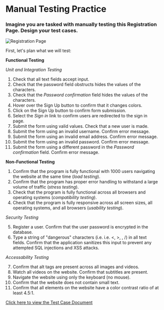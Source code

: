 # Manual Testing Practice

### Imagine you are tasked with manually testing this Registration Page. Design your test cases.

![Registration Page](https://raw.githubusercontent.com/nour-d/manual-testing-practice/main/images/registration-page.png "Registration Page")

First, let's plan what we will test:

**Functional Testing**

*Unit and Integration Testing*
1. Check that all text fields accept input.
2. Check that the password field obstructs hides the values of the characters.
3. Check that the *Password confirmation* field hides the values of the characters.
4. Hover over the Sign Up button to confirm that it changes colors.
5. Click on the Sign Up button to confirm form submission.
6. Select the *Sign in* link to confirm users are redirected to the sign in page.
7. Submit the form using valid values. Check that a new user is made.
8. Submit the form using an invalid username. Confirm error message.
9. Submit the form using an invalid email address. Confirm error message.
10. Submit the form using an invalid password. Confirm error message.
11. Submit the form using a different password in the *Password confirmation* field. Confirm error message.

**Non-Functional Testing**
1. Confirm that the program is fully functional with 1000 users navigating the website at the same time (*load testing*).
2. Confirm that the program has proper error handling to withstand a large volume of traffic (*stress testing*).
3. Check that the program is fully functional across all browsers and operating systems (*compatibility testing*).
4. Check that the program is fully responsive across all screen sizes, all operating systems, and all browsers (*usability testing*).

*Security Testing*

5. Register a user. Confirm that the user password is encrypted in the database.
6. Type a string of "dangerous" characters (i.e. i.e. <, >, \, /) in all text fields. Confirm that the application sanitizes this input to prevent any attempted SQL injections and XSS attacks.

*Accessability Testing*

7. Confirm that alt tags are present across all images and videos.
8. Watch all videos on the website. Confirm that subtitles are present.
9. Navigate the website using only the keyboard (no mouse).
10. Confirm that the website does not contain small text.
11. Confirm that all elements on the website have a color contrast ratio of at least 4.5:1.

[Click here to view the Test Case Document](../notes/sdlc.md)